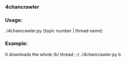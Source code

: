 ### 4chancrawler
### Usage:

./4chancrawler.py {topic number | thread name}

### Example:
It downloads the whole /b/ thread ;-)
./4chancrawler.py b
